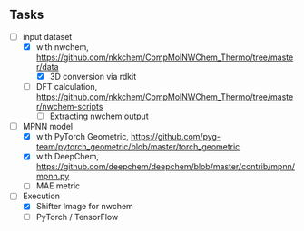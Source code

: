 ## Tasks
 
- [ ] input dataset
  - [x] with nwchem, https://github.com/nkkchem/CompMolNWChem_Thermo/tree/master/data
    - [x] 3D conversion via rdkit
  - [ ] DFT calculation, https://github.com/nkkchem/CompMolNWChem_Thermo/tree/master/nwchem-scripts
    - [ ] Extracting nwchem output
- [ ] MPNN model
  - [x] with PyTorch Geometric, https://github.com/pyg-team/pytorch_geometric/blob/master/torch_geometric
  - [x] with DeepChem, https://github.com/deepchem/deepchem/blob/master/contrib/mpnn/mpnn.py
  - [ ] MAE metric
- [ ] Execution
  - [x] Shifter Image for nwchem
  - [ ] PyTorch / TensorFlow
